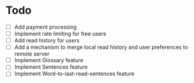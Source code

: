 
# Todo
- [ ] Add payment processing
- [ ] Implement rate limiting for free users
- [ ] Add read history for users
- [ ] Add a mechanism to merge local read history and user preferences to remote server
- [ ] Implement Glossary feature
- [ ] Implement Sentences feature
- [ ] Implement Word-to-last-read-sentences feature
